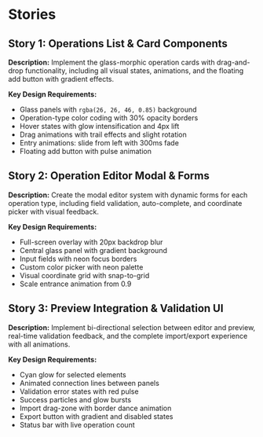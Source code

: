 # Stories

## Story 1: Operations List & Card Components
**Description:** Implement the glass-morphic operation cards with drag-and-drop functionality, including all visual states, animations, and the floating add button with gradient effects.

**Key Design Requirements:**
- Glass panels with `rgba(26, 26, 46, 0.85)` background
- Operation-type color coding with 30% opacity borders
- Hover states with glow intensification and 4px lift
- Drag animations with trail effects and slight rotation
- Entry animations: slide from left with 300ms fade
- Floating add button with pulse animation

## Story 2: Operation Editor Modal & Forms
**Description:** Create the modal editor system with dynamic forms for each operation type, including field validation, auto-complete, and coordinate picker with visual feedback.

**Key Design Requirements:**
- Full-screen overlay with 20px backdrop blur
- Central glass panel with gradient background
- Input fields with neon focus borders
- Custom color picker with neon palette
- Visual coordinate grid with snap-to-grid
- Scale entrance animation from 0.9

## Story 3: Preview Integration & Validation UI
**Description:** Implement bi-directional selection between editor and preview, real-time validation feedback, and the complete import/export experience with all animations.

**Key Design Requirements:**
- Cyan glow for selected elements
- Animated connection lines between panels
- Validation error states with red pulse
- Success particles and glow bursts
- Import drag-zone with border dance animation
- Export button with gradient and disabled states
- Status bar with live operation count

